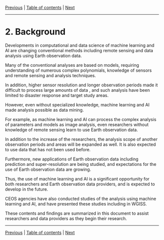 [Previous](Introduction.md) | [Table of contents](README.md) | [Next](standards.md)

***
# 2. Background

Developments in computational and data science of machine learning and AI are changing conventional methods including remote sensing and data analysis using Earth observation data. 

Many of the conventional analyses are based on models, requiring understanding of numerous complex polynomials, knowledge of sensors and remote sensing and analysis techniques.

In addition, higher sensor resolution and longer observation periods made it difficult to process large amounts of data , and such analysis have been limited to disaster response and target study areas.

However, even without specialized knowledge, machine learning and AI made analysis possible as data mining.

For example, as machine learning and AI can process the complex analysis of parameters and models as image analysis, even researchers without knowledge of remote sensing learn to use Earth observation data.

In addition to the increase of the researchers, the analysis scope of another observation periods and areas will be expanded as well. It is also expected to use data that has not been used before.

Furthermore, new applications of Earth observation data including prediction and super-resolution are being studied, and expectations for the use of Earth observation data are growing.

Thus, the use of machine learning and AI is a significant opportunity for both researchers and Earth observation data providers, and is expected to develop in the future.

CEOS agencies have also conducted studies of the analysis using machine learning and AI, and have presented these studies including in WGISS.

These contents and findings are summarized in this document to assist researchers and data providers as they begin their research.

***
[Previous](Introduction.md) | [Table of contents](README.md) | [Next](standards.md)

